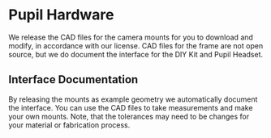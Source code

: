 # Pupil Hardware

We release the CAD files for the camera mounts for you to download and modify, in accordance with our license. CAD files for the frame are not open source, but we do document the interface for the DIY Kit and Pupil Headset.

## Interface Documentation

By releasing the mounts as example geometry we automatically document the interface. You can use the CAD files to take measurements and make your own mounts. Note, that the tolerances may need to be changes for your material or fabrication process.
